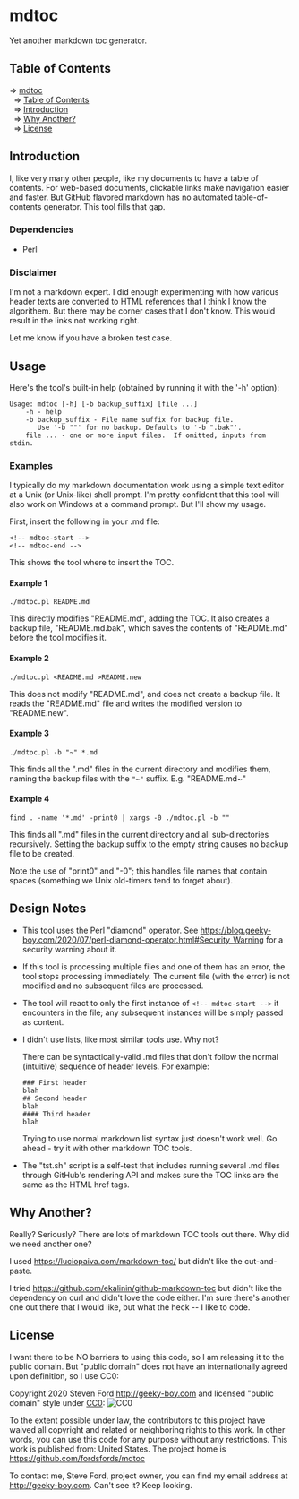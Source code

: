 # mdtoc

Yet another markdown toc generator.

## Table of Contents
<!-- mdtoc-start -->
&DoubleRightArrow; [mdtoc](#mdtoc)  
&nbsp;&nbsp;&DoubleRightArrow; [Table of Contents](#table-of-contents)  
&nbsp;&nbsp;&DoubleRightArrow; [Introduction](#introduction)  
&nbsp;&nbsp;&DoubleRightArrow; [Why Another?](#why-another)  
&nbsp;&nbsp;&DoubleRightArrow; [License](#license)  
<!-- TOC created by './mdtoc.pl README.md' (see https://github.com/fordsfords/mdtoc) -->
<!-- mdtoc-end -->

## Introduction

I, like very many other people, like my documents to have a table of contents.
For web-based documents, clickable links make navigation easier and faster.
But GitHub flavored markdown has no automated table-of-contents generator.
This tool fills that gap.

### Dependencies

* Perl

### Disclaimer

I'm not a markdown expert.
I did enough experimenting with how various header texts are converted to
HTML references that I think I know the algorithem.
But there may be corner cases that I don't know.
This would result in the links not working right.

Let me know if you have a broken test case.

## Usage

Here's the tool's built-in help (obtained by running it with
the '-h' option):
````
Usage: mdtoc [-h] [-b backup_suffix] [file ...]
    -h - help
    -b backup_suffix - File name suffix for backup file.
       Use '-b ""' for no backup. Defaults to '-b ".bak"'.
    file ... - one or more input files.  If omitted, inputs from stdin.
````

### Examples

I typically do my markdown documentation work using a simple text editor
at a Unix (or Unix-like) shell prompt.
I'm pretty confident that this tool will also work on Windows at a command
prompt.
But I'll show my usage.

First, insert the following in your .md file:
````
<!-- mdtoc-start -->
<!-- mdtoc-end -->
````
This shows the tool where to insert the TOC.

#### Example 1

````
./mdtoc.pl README.md
````

This directly modifies "README.md", adding the TOC. It also 
creates a backup file, "README.md.bak", which saves the contents
of "README.md" before the tool modifies it.

#### Example 2

````
./mdtoc.pl <README.md >README.new
````

This does not modify "README.md",
and does not create a backup file.
It reads the "README.md" file and writes the modified version
to "README.new".

#### Example 3

````
./mdtoc.pl -b "~" *.md
````

This finds all the ".md" files in the current directory and
modifies them, naming the backup files with the `"~"` suffix.
E.g. "README.md~"

#### Example 4

````
find . -name '*.md' -print0 | xargs -0 ./mdtoc.pl -b ""
````

This finds all ".md" files in the current directory and
all sub-directories recursively.
Setting the backup suffix to the empty string causes no backup
file to be created.

Note the use of "print0" and "-0"; this handles file names that
contain spaces (something we Unix old-timers tend to forget about).

## Design Notes

* This tool uses the Perl "diamond" operator.
See https://blog.geeky-boy.com/2020/07/perl-diamond-operator.html#Security_Warning
for a security warning about it.

* If this tool is processing multiple files and one of them has
an error, the tool stops processing immediately.
The current file (with the error) is not modified and
no subsequent files are processed.

* The tool will react to only the first instance of `<!-- mdtoc-start -->`
it encounters in the file; any subsequent instances will be simply passed
as content.

* I didn't use lists, like most similar tools use. Why not?

  There can be syntactically-valid .md files that don't follow the
normal (intuitive) sequence of header levels.  For example:
  ````
  ### First header
  blah
  ## Second header
  blah
  #### Third header
  blah
  ````

  Trying to use normal markdown list syntax just doesn't work well.
Go ahead - try it with other markdown TOC tools.

* The "tst.sh" script is a self-test that includes running several .md
files through GitHub's rendering API and makes sure the TOC links are
the same as the HTML href tags.

## Why Another?

Really? Seriously?
There are lots of markdown TOC tools out there.
Why did we need another one?

I used https://luciopaiva.com/markdown-toc/ but didn't
like the cut-and-paste.

I tried https://github.com/ekalinin/github-markdown-toc
but didn't like the dependency on curl and didn't love
the code either.
I'm sure there's another one out there that I would like,
but what the heck -- I like to code.

## License

I want there to be NO barriers to using this code, so I am releasing it to the public domain.  But "public domain" does not have an internationally agreed upon definition, so I use CC0:

Copyright 2020 Steven Ford http://geeky-boy.com and licensed
"public domain" style under
[CC0](http://creativecommons.org/publicdomain/zero/1.0/):
![CC0](https://licensebuttons.net/p/zero/1.0/88x31.png "CC0")

To the extent possible under law, the contributors to this project have
waived all copyright and related or neighboring rights to this work.
In other words, you can use this code for any purpose without any
restrictions.  This work is published from: United States.  The project home
is https://github.com/fordsfords/mdtoc

To contact me, Steve Ford, project owner, you can find my email address
at http://geeky-boy.com.  Can't see it?  Keep looking.
